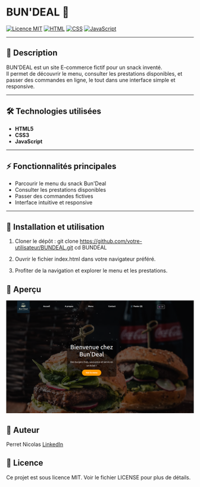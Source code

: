 # BUN'DEAL 🍔

[![Licence MIT](https://img.shields.io/badge/Licence-MIT-green)](LICENSE)
[![HTML](https://img.shields.io/badge/HTML5-E34F26?logo=html5&logoColor=white)](https://developer.mozilla.org/fr/docs/Web/HTML)
[![CSS](https://img.shields.io/badge/CSS3-1572B6?logo=css3&logoColor=white)](https://developer.mozilla.org/fr/docs/Web/CSS)
[![JavaScript](https://img.shields.io/badge/JavaScript-F7DF1E?logo=javascript&logoColor=black)](https://developer.mozilla.org/fr/docs/Web/JavaScript)

---

## 🔹 Description
BUN'DEAL est un site E-commerce fictif pour un snack inventé.  
Il permet de découvrir le menu, consulter les prestations disponibles, et passer des commandes en ligne, le tout dans une interface simple et responsive.

---

## 🛠 Technologies utilisées
- **HTML5**
- **CSS3**
- **JavaScript**

---

## ⚡ Fonctionnalités principales
- Parcourir le menu du snack Bun'Deal
- Consulter les prestations disponibles
- Passer des commandes fictives
- Interface intuitive et responsive

---

## 🚀 Installation et utilisation
1. Cloner le dépôt :
git clone https://github.com/votre-utilisateur/BUNDEAL.git
cd BUNDEAL

3. Ouvrir le fichier index.html dans votre navigateur préféré.

4. Profiter de la navigation et explorer le menu et les prestations.

## 📸 Aperçu

<img src="images/Capture d’écran du 2025-08-28 16-16-52.png" alt="Aperçu de l'application" width="600">


## 👤 Auteur
Perret Nicolas
[LinkedIn](https://www.linkedin.com/in/nicolas-perret01/)

## 📄 Licence
Ce projet est sous licence MIT.
Voir le fichier LICENSE pour plus de détails.
